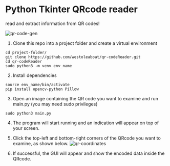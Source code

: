 # Python Tkinter QRcode reader
read and extract information from QR codes!

![qr-code-gen](https://user-images.githubusercontent.com/68698872/174504949-4468b979-dba2-44f2-9ae2-7d7634ccf188.png)

1. Clone this repo into a project folder and create a virtual environment
```
cd project-folder/
git clone https://github.com/westoleaboat/qr-codeReader.git
cd qr-codeReader
sudo python3 -m venv env_name
```
2. Install dependencies 
```
source env_name/bin/activate
pip install opencv-python Pillow
```
3. Open an image containing the QR code you want to examine and run main.py (you may need sudo privileges)
```
sudo python3 main.py
```
4. The program will start running and an indication will appear on top of your screen.
5. Click the top-left and bottom-right corners of the QRcode you want to examine, as shown below.
![qr-coordinates](https://user-images.githubusercontent.com/68698872/174506040-beb410ce-fc2e-4d53-bf69-208920cb2294.png)

6. If successful, the GUI will appear and show the encoded data inside the QRcode.
